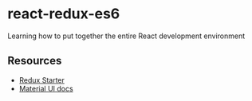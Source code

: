# react-redux-es6
Learning how to put together the entire React development environment

## Resources

* [Redux Starter](https://github.com/coryhouse/pluralsight-redux-starter)
* [Material UI docs](http://www.material-ui.com/#/)
